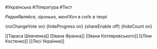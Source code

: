 #Українська #Література #Тест

*РядкиЯвляйся, зіронько, мені!Хоч в сні!є в творі*

{noChangeVote on}
{hideProgress on}
{shareEnable off}
{hideCount on}

[[Тараса Шевченка]]
[[Івана Франка]]
[[Івана Котляревського]]
[[Ліни Костенко]]
[[Лесі Українки]]
